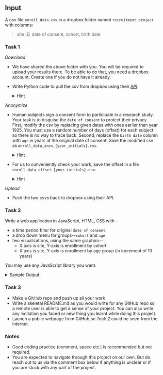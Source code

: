 ## Input
A csv file `enroll_data.csv` in a dropbox folder named `recruitment_project` with columns:
> site ID, date of consent, cohort, birth date


### Task 1
*Download*
* We have shared the above folder with you. You will be required to upload your results there. To be able to do that, you need a dropbox account. Create one if you do not have it already.
* Write Python code to pull the csv from dropbox using their [API](https://github.com/dropbox/dropbox-sdk-python).

  <details>
  <summary>Hint</summary>
  
    * `upload()` and `download()` examples at https://github.com/dropbox/dropbox-sdk-python/blob/main/example/updown.py
    
    * Remember to include `/` to access a folder via the API i.e. `/recruitment_project`
  </details>
  
*Anonymize*
* Human subjects sign a consent form to participate in a research study. Your task is to disguise the `date of consent` to protect their privacy. First, modify the csv by replacing given dates with ones earlier than year 1925. You must use a random number of days (offset) for each subject so there is no way to trace back. Second, replace the `birth date` column with `age` in years at the original date of consent. Save the modified csv as `enroll_data_anon_{your_initials}.csv`. 

  <details>
  <summary>Hint</summary>
  
    `enroll_data_anon_{your_initials}.csv` should look like:
    
    |	| site ID | date of consent | cohort | age |
    |-|-|-|-|-|
    | 1	| BWH | 8/13/1924 | CHR | 45 |
    | .	| ... | ... | ... | ... |
    
      
  </details>

* For us to conveniently check your work, save the offset in a file `enroll_data_offset_{your_initials}.csv`.

  <details>
  <summary>Hint</summary>
  
    `enroll_data_offset_{your_initials}.csv` should look like:
    
    |	| days_offset |
    |-|-|
    | 1	| 35041 |
    | 2	| 35049 |
    | 3	| 35055 |
    | .	| ... |
      
  </details>

*Upload*
* Push the two csvs back to dropbox using their API.


### Task 2
Write a web application in JavaScript, HTML, CSS with--
 * a time period filter for original `date of consent`
 * a drop down menu for groups--`cohort` and `age`
 * two visualizations, using the same graphics--
   * X axis is site, Y-axis is enrollment by cohort
   * X axis is site, Y-axis is enrollment by age group (in increment of 10 years)

You may use any JavaScript library you want.

  <details>
  <summary>Sample Output</summary>
  
  * The Y-Axis represents the total enrollment after `Group By` and `Time Period` controls are applied.
  * There are two cohorts--CHR and HC. Hence, in the following example, there are two legends. When displaying groups by age, add as many legends as the number of groups.
  * Numbers overlaid on the bar segments represent the percentage of the entire bar height covered by that segment.
  * *Hint*--for filling segments of a single bar, you can use SVG elements `defs` and `linearGradient`. But you can also plot multiple bars contiguously. If you do the latter and you have a hard time cacluating coordinates, just flip X and Y axes i.e. display the enrollment on X-axis and sites on Y-axis.
  * Time Period filter is over the original `date of consent`. This task is different from anonymization so we ask that you to use the originals.
  * Sample shows fictitious numbers and site names, do not let them confuse you


  ![image](https://user-images.githubusercontent.com/35086881/112389870-cc5f9d00-8ccb-11eb-8c34-df2bd8770d1d.png)
  
  </details>

### Task 3
* Make a GitHub repo and push up all your work
* Write a skeletal README.md as you would write for any GitHub repo so a remote user is able to get a sense of your project. You can also write any limitation you faced or new thing you learnt while doing this project.
* Launch a public webpage from GitHub so *Task 2* could be seen from the internet


### Notes
* Good coding practice (comment, space etc.) is recommended but not required.
* You are expected to navigate through this project on our own. But do reach out to us via the comment box below if anything is unclear or if you are stuck with any part of the project.
